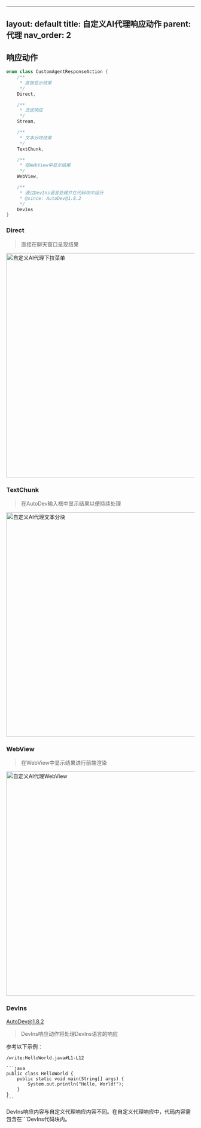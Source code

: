

---
layout: default
title: 自定义AI代理响应动作
parent: 代理
nav_order: 2
---

## 响应动作

```kotlin
enum class CustomAgentResponseAction {
    /**
     * 直接显示结果
     */
    Direct,

    /**
     * 流式响应
     */
    Stream,

    /**
     * 文本分块结果
     */
    TextChunk,

    /**
     * 在WebView中显示结果
     */
    WebView,

    /**
     * 通过DevIns语言处理并在代码块中运行
     * @since: AutoDev@1.8.2
     */
    DevIns
}
```

### Direct

> 直接在聊天窗口呈现结果

<img src="https://unitmesh.cc/auto-dev/custom-agent-example.png" alt="自定义AI代理下拉菜单" width="600px"/>

### TextChunk

> 在AutoDev输入框中显示结果以便持续处理

<img src="https://unitmesh.cc/auto-dev/custom-agent-text-chunk.png" alt="自定义AI代理文本分块" width="600px"/>

### WebView

> 在WebView中显示结果进行前端渲染

<img src="https://unitmesh.cc/auto-dev/custom-agent-webview.png" alt="自定义AI代理WebView" width="600px"/>

### DevIns

AutoDev@1.8.2

> DevIns响应动作将处理DevIns语言的响应

参考以下示例：

    /write:HelloWorld.java#L1-L12
    
    ```java
    public class HelloWorld {
        public static void main(String[] args) {
            System.out.println("Hello, World!");
        }
    }
    ```

DevIns响应内容与自定义代理响应内容不同。在自定义代理响应中，代码内容需包含在\`\`\`DevIns代码块内。